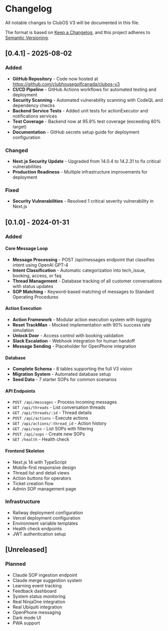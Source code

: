 # Changelog

All notable changes to ClubOS V3 will be documented in this file.

The format is based on [Keep a Changelog](https://keepachangelog.com/en/1.0.0/),
and this project adheres to [Semantic Versioning](https://semver.org/spec/v2.0.0.html).

## [0.4.1] - 2025-08-02

### Added
- **GitHub Repository** - Code now hosted at https://github.com/clubhousegolfcanada/clubos-v3
- **CI/CD Pipeline** - GitHub Actions workflows for automated testing and deployment
- **Security Scanning** - Automated vulnerability scanning with CodeQL and dependency checks
- **Backend Service Tests** - Added unit tests for actionExecutor and notifications services
- **Test Coverage** - Backend now at 95.9% test coverage (exceeding 80% target)
- **Documentation** - GitHub secrets setup guide for deployment configuration

### Changed
- **Next.js Security Update** - Upgraded from 14.0.4 to 14.2.31 to fix critical vulnerabilities
- **Production Readiness** - Multiple infrastructure improvements for deployment

### Fixed
- **Security Vulnerabilities** - Resolved 1 critical severity vulnerability in Next.js

## [0.1.0] - 2024-01-31

### Added

#### Core Message Loop
- **Message Processing** - POST /api/messages endpoint that classifies intent using OpenAI GPT-4
- **Intent Classification** - Automatic categorization into tech_issue, booking, access, or faq
- **Thread Management** - Database tracking of all customer conversations with status updates
- **SOP Matching** - Keyword-based matching of messages to Standard Operating Procedures

#### Action Execution
- **Action Framework** - Modular action execution system with logging
- **Reset TrackMan** - Mocked implementation with 90% success rate simulation
- **Unlock Door** - Access control with booking validation
- **Slack Escalation** - Webhook integration for human handoff
- **Message Sending** - Placeholder for OpenPhone integration

#### Database
- **Complete Schema** - 8 tables supporting the full V3 vision
- **Migration System** - Automated database setup
- **Seed Data** - 7 starter SOPs for common scenarios

#### API Endpoints
- `POST /api/messages` - Process incoming messages
- `GET /api/threads` - List conversation threads
- `GET /api/threads/:id` - Thread details
- `POST /api/actions` - Execute actions
- `GET /api/actions/:thread_id` - Action history
- `GET /api/sops` - List SOPs with filtering
- `POST /api/sops` - Create new SOPs
- `GET /health` - Health check

#### Frontend Skeleton
- Next.js 14 with TypeScript
- Mobile-first responsive design
- Thread list and detail views
- Action buttons for operators
- Ticket creation flow
- Admin SOP management page

### Infrastructure
- Railway deployment configuration
- Vercel deployment configuration
- Environment variable templates
- Health check endpoints
- JWT authentication setup

## [Unreleased]

### Planned
- Claude SOP ingestion endpoint
- Claude merge suggestion system
- Learning event tracking
- Feedback dashboard
- System status monitoring
- Real NinjaOne integration
- Real Ubiquiti integration
- OpenPhone messaging
- Dark mode UI
- PWA support
